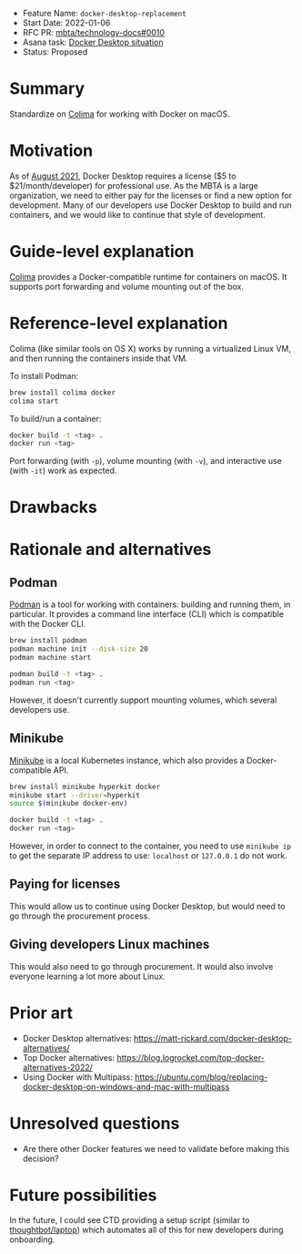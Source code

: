 - Feature Name: `docker-desktop-replacement`
- Start Date: 2022-01-06
- RFC PR: [mbta/technology-docs#0010](https://github.com/mbta/technology-docs/pull/0010)
- Asana task: [Docker Desktop situation](https://app.asana.com/0/1200506724882024/1201470397690247)
- Status: Proposed

# Summary
[summary]: #summary

Standardize on [Colima][colima] for working with Docker on macOS.

[colima]: https://github.com/abiosoft/colima

# Motivation
[motivation]: #motivation

As of [August 2021][docker-subscriptions], Docker Desktop requires a license ($5
to $21/month/developer) for professional use. As the MBTA is a large
organization, we need to either pay for the licenses or find a new option for
development. Many of our developers use Docker Desktop to build and run
containers, and we would like to continue that style of development.

[docker-subscriptions]: https://www.docker.com/blog/updating-product-subscriptions/

# Guide-level explanation
[guide-level-explanation]: #guide-level-explanation

[Colima][colima] provides a Docker-compatible runtime for containers on macOS. It supports port forwarding and volume mounting out of the box.

# Reference-level explanation
[reference-level-explanation]: #reference-level-explanation

Colima (like similar tools on OS X) works by running a virtualized Linux VM, and
then running the containers inside that VM.

To install Podman:

```bash
brew install colima docker
colima start
```

To build/run a container:

```bash
docker build -t <tag> .
docker run <tag>
```

Port forwarding (with `-p`), volume mounting (with `-v`), and interactive use (with `-it`) work as expected.

# Drawbacks
[drawbacks]: #drawbacks


# Rationale and alternatives
[rationale-and-alternatives]: #rationale-and-alternatives

## Podman

[Podman](https://podman.io) is a tool for working with containers: building and running them, in particular. It provides a command line interface (CLI) which is compatible with the Docker CLI.

```bash
brew install podman
podman machine init --disk-size 20
podman machine start

podman build -t <tag> .
podman run <tag>
```

However, it doesn't currently support mounting volumes, which several developers use.

## Minikube

[Minikube][minikube] is a local Kubernetes instance, which also provides a Docker-compatible API.

```bash
brew install minikube hyperkit docker
minikube start --driver=hyperkit
source $(minikube docker-env)

docker build -t <tag> .
docker run <tag>
```

However, in order to connect to the container, you need to use `minikube ip` to
get the separate IP address to use: `localhost` or `127.0.0.1` do not work.

[minikube]: https://minikube.sigs.k8s.io/docs/start/

## Paying for licenses

This would allow us to continue using Docker Desktop, but would need to go through the procurement process.

## Giving developers Linux machines

This would also need to go through procurement. It would also involve everyone learning a lot more about Linux.

# Prior art
[prior-art]: #prior-art

- Docker Desktop alternatives: https://matt-rickard.com/docker-desktop-alternatives/
- Top Docker alternatives: https://blog.logrocket.com/top-docker-alternatives-2022/
- Using Docker with Multipass: https://ubuntu.com/blog/replacing-docker-desktop-on-windows-and-mac-with-multipass 

# Unresolved questions
[unresolved-questions]: #unresolved-questions

- Are there other Docker features we need to validate before making this decision?

# Future possibilities
[future-possibilities]: #future-possibilities

In the future, I could see CTD providing a setup script (similar to
[thoughtbot/laptop](https://github.com/thoughtbot/laptop)) which automates all
of this for new developers during onboarding.
